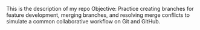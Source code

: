 This is the description of my repo
Objective: Practice creating branches for feature development, merging branches, and resolving merge conflicts to simulate a common collaborative workflow on Git and GitHub.

